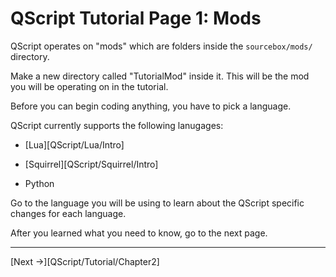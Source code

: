 # QScript Tutorial Page 1: Mods

QScript operates on "mods" which are folders inside the `sourcebox/mods/` directory.

Make a new directory called "TutorialMod" inside it. This will be the mod you will be operating on in the tutorial.

Before you can begin coding anything, you have to pick a language.

QScript currently supports the following lanugages:

* [Lua][QScript/Lua/Intro]

* [Squirrel][QScript/Squirrel/Intro]

* Python

Go to the language you will be using to learn about the QScript specific changes for each language.

After you learned what you need to know, go to the next page.

---

[Next ->][QScript/Tutorial/Chapter2]